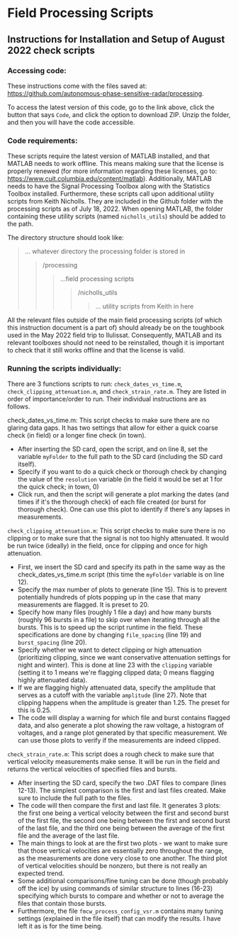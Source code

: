 # Field Processing Scripts

## Instructions for Installation and Setup of August 2022 check scripts

### Accessing code:
These instructions come with the files saved at: https://github.com/autonomous-phase-sensitive-radar/processing.

To access the latest version of this code, go to the link above, click the button that says `Code`, and click the option to download ZIP. Unzip the folder, and then you will have the code accessible.

### Code requirements:
These scripts require the latest version of MATLAB installed, and that MATLAB needs to work offline. This means making sure that the license is properly renewed (for more information regarding these licenses, go to: https://www.cuit.columbia.edu/content/matlab). Additionally, MATLAB needs to have the Signal Processing Toolbox along with the Statistics Toolbox installed. Furthermore, these scripts call upon additional utility scripts from Keith Nicholls. They are included in the Github folder with the processing scripts as of July 18, 2022. When opening MATLAB, the folder containing these utility scripts (named `nicholls_utils`) should be added to the path. 

The directory structure should look like: 
> … whatever directory the processing folder is stored in
>> /processing
>>>…field processing scripts
>>>>/nicholls_utils
>>>>>… utility scripts from Keith in here

All the relevant files outside of the main field processing scripts (of which this instruction document is a part of) should already be on the toughbook used in the May 2022 field trip to Ilulissat. Consequently, MATLAB and its relevant toolboxes should not need to be reinstalled, though it is important to check that it still works offline and that the license is valid. 

### Running the scripts individually:
There are 3 functions scripts to run: `check_dates_vs_time.m`, `check_clipping_attenuation.m`, and `check_strain_rate.m`. They are listed in order of importance/order to run. Their individual instructions are as follows.

check_dates_vs_time.m: This script checks to make sure there are no glaring data gaps. It has two settings that allow for either a quick coarse check (in field) or a longer fine check (in town). 
- After inserting the SD card, open the script, and on line 8, set the variable `myFolder` to the full path to the SD card (including the SD card itself). 
- Specify if you want to do a quick check or thorough check by changing the value of the `resolution` variable (in the field it would be set at 1 for the quick check; in town, 0)
- Click run, and then the script will generate a plot marking the dates (and times if it's the thorough check) of each file created (or burst for thorough check). One can use this plot to identify if there's any lapses in measurements. 

`check_clipping_attenuation.m`: This script checks to make sure there is no clipping or to make sure that the signal is not too highly attenuated. It would be run twice (ideally) in the field, once for clipping and once for high attenuation. 
- First, we insert the SD card and specify its path in the same way as the check_dates_vs_time.m script (this time the `myFolder` variable is on line 12).
- Specify the max number of plots to generate (line 15). This is to prevent potentially hundreds of plots popping up in the case that many measurements are flagged. It is preset to 20.
- Specify how many files (roughly 1 file a day) and how many bursts (roughly 96 bursts in a file) to skip over when iterating through all the bursts. This is to speed up the script runtime in the field. These specifications are done by changing `file_spacing` (line 19) and `burst_spacing` (line 20). 
- Specify whether we want to detect clipping or high attenuation (prioritizing clipping, since we want conservative attenuation settings for night and winter). This is done at line 23 with the `clipping` variable (setting it to 1 means we're flagging clipped data; 0 means flagging highly attenuated data). 
- If we are flagging highly attenuated data, specify the amplitude that serves as a cutoff with the variable `amplitude` (line 27). Note that clipping happens when the amplitude is greater than 1.25. The preset for this is 0.25. 
- The code will display a warning for which file and burst contains flagged data, and also generate a plot showing the raw voltage, a histogram of voltages, and a range plot generated by that specific measurement. We can use those plots to verify if the measurements are indeed clipped. 

`check_strain_rate.m`: This script does a rough check to make sure that vertical velocity measurements make sense. It will be run in the field and returns the vertical velocities of specified files and bursts.
- After inserting the SD card, specify the two .DAT files to compare (lines 12-13). The simplest comparison is the first and last files created. Make sure to include the full path to the files. 
- The code will then compare the first and last file. It generates 3 plots: the first one being a vertical velocity between the first and second burst of the first file, the second one being between the first and second burst of the last file, and the third one being between the average of the first file and the average of the last file. 
- The main things to look at are the first two plots - we want to make sure that those vertical velocities are essentially zero throughout the range, as the measurements are done very close to one another. The third plot of vertical velocities should be nonzero, but there is not really an expected trend. 
- Some additional comparisons/fine tuning can be done (though probably off the ice) by using commands of similar structure to lines (16-23) specifying which bursts to compare and whether or not to average the files that contain those bursts. 
- Furthermore, the file `fmcw_process_config_vsr.m` contains many tuning settings (explained in the file itself) that can modify the results. I have left it as is for the time being. 

